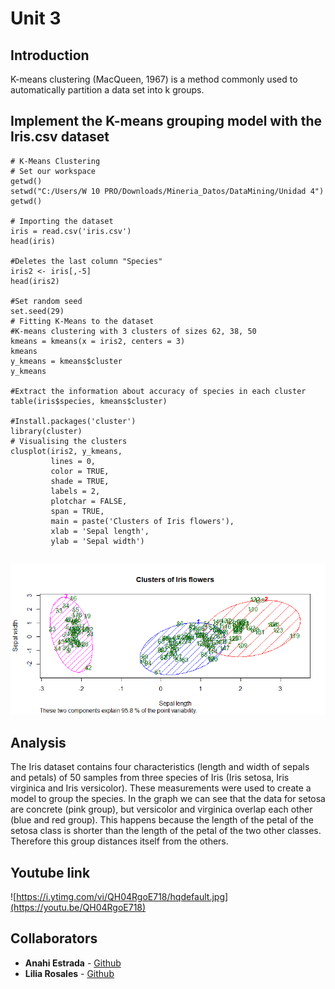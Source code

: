 # Unit 3
## Introduction
K-means clustering (MacQueen, 1967) is a method commonly used to automatically partition a data set into k groups. 

## Implement the K-means grouping model with the Iris.csv dataset

```
# K-Means Clustering
# Set our workspace
getwd()
setwd("C:/Users/W 10 PRO/Downloads/Mineria_Datos/DataMining/Unidad 4")
getwd()

# Importing the dataset
iris = read.csv('iris.csv')
head(iris)

#Deletes the last column "Species"
iris2 <- iris[,-5] 
head(iris2)

#Set random seed
set.seed(29)
# Fitting K-Means to the dataset
#K-means clustering with 3 clusters of sizes 62, 38, 50
kmeans = kmeans(x = iris2, centers = 3)
kmeans
y_kmeans = kmeans$cluster
y_kmeans

#Extract the information about accuracy of species in each cluster
table(iris$species, kmeans$cluster)

#Install.packages('cluster')
library(cluster)
# Visualising the clusters
clusplot(iris2, y_kmeans, 
         lines = 0,
         color = TRUE, 
         shade = TRUE,
         labels = 2,
         plotchar = FALSE,
         span = TRUE,
         main = paste('Clusters of Iris flowers'),
         xlab = 'Sepal length',
         ylab = 'Sepal width')


```
![Cluster](https://github.com/liliarsis/mineria_de_datos/blob/unit3/evaluacion_4/irisClusterPlot.png)

## Analysis
The Iris dataset contains four characteristics (length and width of sepals and petals) of 50 samples from three species of Iris (Iris setosa, Iris virginica and Iris versicolor). These measurements were used to create a model to group the species.
In the graph we can see that the data for setosa are concrete (pink group), but versicolor and virginica overlap each other (blue and red group). This happens because the length of the petal of the setosa class is shorter than the length of the petal of the two other classes. Therefore this group distances itself from the others.
## Youtube link
![https://i.ytimg.com/vi/QH04RgoE718/hqdefault.jpg](https://youtu.be/QH04RgoE718)
## Collaborators
* **Anahi Estrada** - [Github](https://github.com/anahi-17)
* **Lilia Rosales** - [Github](https://github.com/liliarsis)
